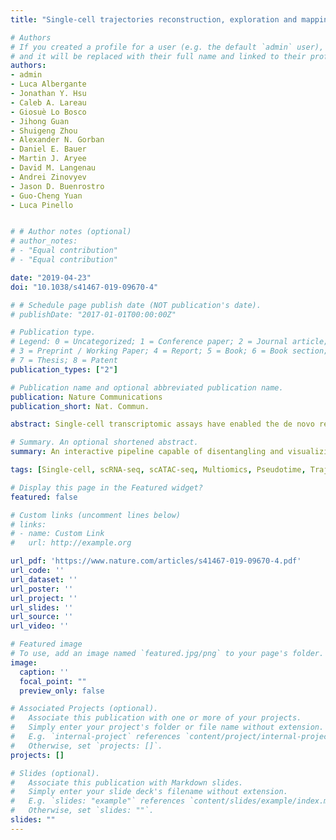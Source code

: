 ```yaml
---
title: "Single-cell trajectories reconstruction, exploration and mapping of omics data with STREAM"

# Authors
# If you created a profile for a user (e.g. the default `admin` user), write the username (folder name) here 
# and it will be replaced with their full name and linked to their profile.
authors:
- admin
- Luca Albergante
- Jonathan Y. Hsu
- Caleb A. Lareau
- Giosuè Lo Bosco
- Jihong Guan
- Shuigeng Zhou
- Alexander N. Gorban
- Daniel E. Bauer
- Martin J. Aryee
- David M. Langenau
- Andrei Zinovyev
- Jason D. Buenrostro
- Guo-Cheng Yuan
- Luca Pinello


# # Author notes (optional)
# author_notes:
# - "Equal contribution"
# - "Equal contribution"

date: "2019-04-23"
doi: "10.1038/s41467-019-09670-4"

# # Schedule page publish date (NOT publication's date).
# publishDate: "2017-01-01T00:00:00Z"

# Publication type.
# Legend: 0 = Uncategorized; 1 = Conference paper; 2 = Journal article;
# 3 = Preprint / Working Paper; 4 = Report; 5 = Book; 6 = Book section;
# 7 = Thesis; 8 = Patent
publication_types: ["2"]

# Publication name and optional abbreviated publication name.
publication: Nature Communications
publication_short: Nat. Commun.

abstract: Single-cell transcriptomic assays have enabled the de novo reconstruction of lineage differ- entiation trajectories, along with the characterization of cellular heterogeneity and state transitions. Several methods have been developed for reconstructing developmental trajec- tories from single-cell transcriptomic data, but efforts on analyzing single-cell epigenomic data and on trajectory visualization remain limited. Here we present STREAM, an interactive pipeline capable of disentangling and visualizing complex branching trajectories from both single-cell transcriptomic and epigenomic data. We have tested STREAM on several syn- thetic and real datasets generated with different single-cell technologies. We further demonstrate its utility for understanding myoblast differentiation and disentangling known heterogeneity in hematopoiesis for different organisms. STREAM is an open-source software package.

# Summary. An optional shortened abstract.
summary: An interactive pipeline capable of disentangling and visualizing complex branching trajectories from both single-cell transcriptomic and epigenomic data.

tags: [Single-cell, scRNA-seq, scATAC-seq, Multiomics, Pseudotime, Trajectory Inference, Principal Graph, Visualization, Transcriptome, Epigenome]

# Display this page in the Featured widget?
featured: false

# Custom links (uncomment lines below)
# links:
# - name: Custom Link
#   url: http://example.org

url_pdf: 'https://www.nature.com/articles/s41467-019-09670-4.pdf'
url_code: ''
url_dataset: ''
url_poster: ''
url_project: ''
url_slides: ''
url_source: ''
url_video: ''

# Featured image
# To use, add an image named `featured.jpg/png` to your page's folder. 
image:
  caption: ''
  focal_point: ""
  preview_only: false

# Associated Projects (optional).
#   Associate this publication with one or more of your projects.
#   Simply enter your project's folder or file name without extension.
#   E.g. `internal-project` references `content/project/internal-project/index.md`.
#   Otherwise, set `projects: []`.
projects: []

# Slides (optional).
#   Associate this publication with Markdown slides.
#   Simply enter your slide deck's filename without extension.
#   E.g. `slides: "example"` references `content/slides/example/index.md`.
#   Otherwise, set `slides: ""`.
slides: ""
---
```


<!-- {{% callout note %}}
Click the *Cite* button above to demo the feature to enable visitors to import publication metadata into their reference management software.
{{% /callout %}}

{{% callout note %}}
Create your slides in Markdown - click the *Slides* button to check out the example.
{{% /callout %}}

Supplementary notes can be added here, including [code, math, and images](https://wowchemy.com/docs/writing-markdown-latex/). -->

